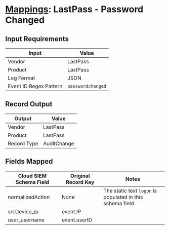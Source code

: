 # [Mappings](README.md): LastPass - Password Changed

## Input Requirements

|Input|Value|
|-----|-----|
|Vendor|LastPass|
|Product|LastPass|
|Log Format|JSON|
|Event ID Regex Pattern|`passwordchanged`|

## Record Output

|Output|Value|
|------|-----|
|Vendor|LastPass|
|Product|LastPass|
|Record Type|AuditChange|

## Fields Mapped

|Cloud SIEM Schema Field|Original Record Key|Notes|
|-----------------------|-------------------|-----|
|normalizedAction|None|The static text `logon` is populated in this schema field.|
|srcDevice_ip|event.IP||
|user_username|event.userID||

